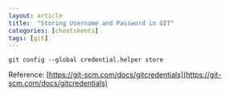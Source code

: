 ```yaml
---
layout: article
title:  "Storing Username and Password in GIT"
categories: [cheatsheets]
tags: [git]
---
```


```
git config --global credential.helper store
```

Reference: [https://git-scm.com/docs/gitcredentials](https://git-scm.com/docs/gitcredentials)

